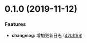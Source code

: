 # 0.1.0 (2019-11-12)


### Features

* **changelog:** 增加更新日志 ([42b1f99](https://github.com/HuangYongXuan/vue-ant-admin/commit/42b1f99))



